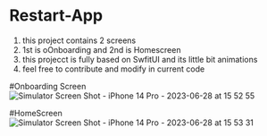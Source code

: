 # Restart-App

1) this project contains 2 screens
2) 1st is oOnboarding and 2nd is Homescreen
3) this projecct is fully based on SwfitUI and its little bit animations
4) feel free to contribute and modify in current code

#Onboarding Screen
![Simulator Screen Shot - iPhone 14 Pro - 2023-06-28 at 15 52 55](https://github.com/kunalmanshani/Restart-App/assets/40658240/1ed469b5-308d-476d-9289-585cbd9cb58c)

#HomeScreen
![Simulator Screen Shot - iPhone 14 Pro - 2023-06-28 at 15 53 31](https://github.com/kunalmanshani/Restart-App/assets/40658240/2c04c0ef-a715-4eb5-abfb-3b6e3d17c30b)
